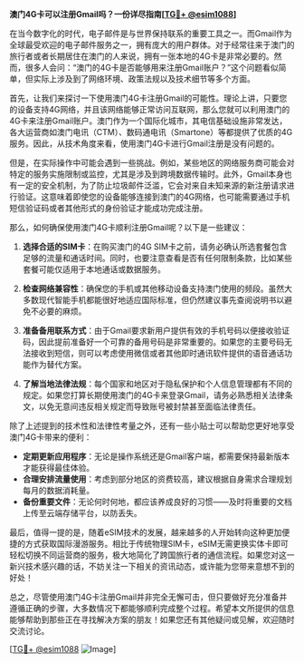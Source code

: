 **澳门4G卡可以注册Gmail吗？一份详尽指南[[TG💪+ @esim1088](https://t.me/s/esim1088)]**

在当今数字化的时代，电子邮件是与世界保持联系的重要工具之一。而Gmail作为全球最受欢迎的电子邮件服务之一，拥有庞大的用户群体。对于经常往来于澳门的旅行者或者长期居住在澳门的人来说，拥有一张本地的4G卡是非常必要的。然而，很多人会问：“澳门的4G卡是否能够用来注册Gmail账户？”这个问题看似简单，但实际上涉及到了网络环境、政策法规以及技术细节等多个方面。

首先，让我们来探讨一下使用澳门4G卡注册Gmail的可能性。理论上讲，只要您的设备支持4G网络，并且该网络能够正常访问互联网，那么您就可以利用澳门的4G卡来注册Gmail账户。澳门作为一个国际化城市，其电信基础设施非常发达，各大运营商如澳门电讯（CTM）、数码通电讯（Smartone）等都提供了优质的4G服务。因此，从技术角度来看，使用澳门4G卡进行Gmail注册是没有问题的。

但是，在实际操作中可能会遇到一些挑战。例如，某些地区的网络服务商可能会对特定的服务实施限制或监控，尤其是涉及到跨境数据传输时。此外，Gmail本身也有一定的安全机制，为了防止垃圾邮件泛滥，它会对来自未知来源的新注册请求进行验证。这意味着即使您的设备能够连接到澳门的4G网络，也可能需要通过手机短信验证码或者其他形式的身份验证才能成功完成注册。

那么，如何确保使用澳门4G卡顺利注册Gmail呢？以下是一些建议：

1. **选择合适的SIM卡**：在购买澳门的4G SIM卡之前，请务必确认所选套餐包含足够的流量和通话时间。同时，也要注意查看是否有任何限制条款，比如某些套餐可能仅适用于本地通话或数据服务。

2. **检查网络兼容性**：确保您的手机或其他移动设备支持澳门使用的频段。虽然大多数现代智能手机都能很好地适应国际标准，但仍然建议事先查阅说明书以避免不必要的麻烦。

3. **准备备用联系方式**：由于Gmail要求新用户提供有效的手机号码以便接收验证码，因此提前准备好一个可靠的备用号码是非常重要的。如果您的主要号码无法接收到短信，则可以考虑使用微信或者其他即时通讯软件提供的语音通话功能作为替代方案。

4. **了解当地法律法规**：每个国家和地区对于隐私保护和个人信息管理都有不同的规定。如果您打算长期使用澳门的4G卡来登录Gmail，请务必熟悉相关法律条文，以免无意间违反相关规定而导致账号被封禁甚至面临法律责任。

除了上述提到的技术性和法律性考量之外，还有一些小贴士可以帮助您更好地享受澳门4G卡带来的便利：

- **定期更新应用程序**：无论是操作系统还是Gmail客户端，都需要保持最新版本才能获得最佳体验。
- **合理安排流量使用**：考虑到部分地区的资费较高，建议根据自身需求合理规划每月的数据消耗量。
- **备份重要文件**：无论何时何地，都应该养成良好的习惯——及时将重要的文档上传至云端存储平台，以防丢失。

最后，值得一提的是，随着eSIM技术的发展，越来越多的人开始转向这种更加便捷的方式获取国际漫游服务。相比于传统物理SIM卡，eSIM无需更换实体卡即可轻松切换不同运营商的服务，极大地简化了跨国旅行者的通信流程。如果您对这一新兴技术感兴趣的话，不妨关注一下相关的资讯动态，或许能为您带来意想不到的好处！

总之，尽管使用澳门4G卡注册Gmail并非完全无懈可击，但只要做好充分准备并遵循正确的步骤，大多数情况下都能够顺利完成整个过程。希望本文所提供的信息能够帮助到那些正在寻找解决方案的朋友！如果您还有其他疑问或见解，欢迎随时交流讨论。

[[TG💪+ @esim1088](https://t.me/s/esim1088) ![Image](https://i.postimg.cc/4NQfJmqS/Snipaste-2025-05-13-00-14-12.png)]